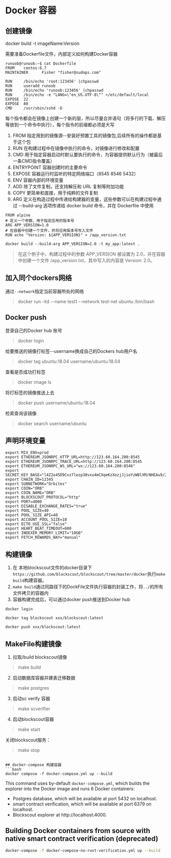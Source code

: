 # Docker 容器

## 创建镜像 
docker build -t imageName:Version

需要准备Dockerfile文件，内部定义如何构建Docker容器
```text
runoob@runoob:~$ cat Dockerfile 
FROM    centos:6.7
MAINTAINER      Fisher "fisher@sudops.com"

RUN     /bin/echo 'root:123456' |chpasswd
RUN     useradd runoob
RUN     /bin/echo 'runoob:123456' |chpasswd
RUN     /bin/echo -e "LANG=\"en_US.UTF-8\"" >/etc/default/local
EXPOSE  22
EXPOSE  80
CMD     /usr/sbin/sshd -D
```
每个指令都会在镜像上创建一个新的层，所以尽量合并语句（将多行的下载、解压等放到一个命令中执行），每个指令的前缀都必须是大写

1. FROM 指定用到的镜像源--安装好预置工具的镜像包,后续所有的操作都是基于这个包
2. RUN 在构建过程中在镜像中执行的命令，对镜像进行修改和配置
3. CMD 用于指定容器启动时默认要执行的命令，为容器提供默认行为（被最后一条CMD指令覆盖）
4. ENTRYPOINT 容器创建时的主要命令
5. EXPOSE 容器运行时监听的特定网络端口（8545 8546 5432）
6. ENV 容器内部的环境变量
7. ADD 除了文件复制，还支持解压和 URL 复制等附加功能
8. COPY 更简单和直接，用于纯粹的文件复制
9. ARG 定义在构造过程中传递给构建器的变量，这些参数可以在构建过程中通过 --build-arg 选项传递给 docker build 命令，并在 Dockerfile 中使用
```text
FROM alpine
# 定义一个参数，用于指定应用的版本号
ARG APP_VERSION=1.0
# 在容器中创建一个文件，并将应用版本号写入文件
RUN echo "Version: ${APP_VERSION}" > /app_version.txt
```
```text
docker build --build-arg APP_VERSION=2.0 -t my_app:latest .
```
> 在这个例子中，构建过程中的参数 APP_VERSION 被设置为 2.0，并在容器中创建一个文件 /app_version.txt，其中写入的内容是 Version: 2.0。

## 加入同个dockers网络
通过```--network```指定当前容器所处的网络

> docker run -itd --name test1 --network test-net ubuntu /bin/bash

## Docker push
登录自己的Docker hub 账号
> docker login

给要推送的镜像打标签--username换成自己的Dockers hub用户名
>docker tag ubuntu:18.04 username/ubuntu:18.04

查看是否成功打标签
>docker image ls

将打标签的镜像推送上去
>docker push username/ubuntu:18.04

检索查询该镜像
>docker search username/ubuntu
## 声明环境变量
```text
export MIX_ENV=prod
export ETHEREUM_JSONRPC_HTTP_URL=http://123.60.164.200:8545
export ETHEREUM_JSONRPC_TRACE_URL=http://123.60.164.200:8545
export ETHEREUM_JSONRPC_WS_URL="ws://123.60.164.200:8546"
export SECRET_KEY_BASE="l4Z2o45D9Cvz7lezp30vxu4mCXqeKzXozjJjioYzWBlXM/NHEAu9/2OyWTIM0+1Y"
export CHAIN_ID=12345
export SUBNETWORK="Orbites"
export COIN="ORB"
export COIN_NAME="ORB"
export BLOCKSCOUT_PROTOCOL="http"
export PORT=4000
export DISABLE_EXCHANGE_RATES="true"
export POOL_SIZE=40
export POOL_SIZE_API=40
export ACCOUNT_POOL_SIZE=10
export ECTO_USE_SSL="false"
export HEART_BEAT_TIMEOUT=600
export INDEXER_MEMORY_LIMIT="10GB"
export FETCH_REWARDS_WAY="manual"
```
## 构建镜像

1. 在 本地blockscout文件的docker目录下```https://github.com/blockscout/blockscout/tree/master/docker```执行```make build```构建容器。
2. ```make build```通过同路径下的DockFile文件执行容器的封装工作，将```../```的所有文件拷贝的容器内
3. 容器构建完成后，可以通过docker push推送到Docker hub
```text
docker login

docker tag blockscout xxx/blockscout:latest

docker push xxx/blockscout:latest
```

## MakeFile构建镜像
1. 拉取/build blockscout镜像
> make build

2. 启动数据库容器并建表迁移数据
> make postgres

3. 启动sc verify 容器
> make scverifier

4. 启动blockscout容器
> make start

关闭blockscout服务：
> make stop 
```

## docker-compose 构建容器
```bash
docker compose -f docker-compose.yml up --build
```

This command uses by-default `docker-compose.yml`, which builds the explorer into the Docker image and runs 6 Docker containers:

- Postgres database, which will be available at port 5432 on localhost.
- smart contract verification, which will be available at port 6379 on localhost.
- Blockscout explorer at http://localhost:4000.

## Building Docker containers from source with native smart contract verification (deprecated)

```bash
docker-compose -f docker-compose-no-rust-verification.yml up --build
```